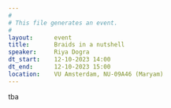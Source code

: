 ```yaml
---
#
# This file generates an event.
#
layout:      event
title:       Braids in a nutshell
speaker:     Riya Dogra
dt_start:    12-10-2023 14:00
dt_end:      12-10-2023 15:00
location:    VU Amsterdam, NU-09A46 (Maryam)
---
```


tba

